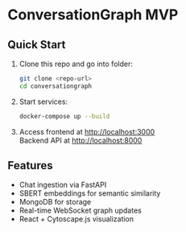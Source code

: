 # ConversationGraph MVP

## Quick Start

1. Clone this repo and go into folder:
   ```bash
   git clone <repo-url>
   cd conversationgraph
   ```

2. Start services:
   ```bash
   docker-compose up --build
   ```

3. Access frontend at [http://localhost:3000](http://localhost:3000)  
   Backend API at [http://localhost:8000](http://localhost:8000)

## Features
- Chat ingestion via FastAPI
- SBERT embeddings for semantic similarity
- MongoDB for storage
- Real-time WebSocket graph updates
- React + Cytoscape.js visualization
